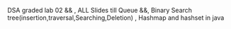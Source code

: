 DSA
graded lab 02 && ,
ALL Slides till Queue &&,
Binary Search tree(insertion,traversal,Searching,Deletion) , Hashmap and hashset in java
